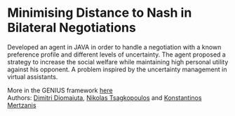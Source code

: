 # Minimising Distance to Nash in Bilateral Negotiations
Developed an agent in JAVA in order to handle a negotiation with a known preference profile and different levels of uncertainty. The agent proposed a strategy to increase the social welfare while maintaining high personal utility against his opponent. A problem inspired by the uncertainty management in virtual assistants.

More in the GENIUS framework [here](http://ii.tudelft.nl/genius/)\
Authors: [Dimitri Diomaiuta](https://github.com/dda410), [Nikolas Tsagkopoulos](https://github.com/nikostsagk) and [Konstantinos Mertzanis](https://github.com/k-mertz)
